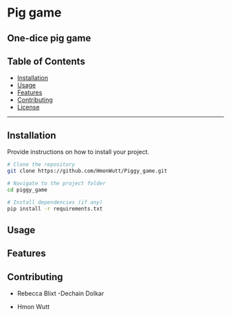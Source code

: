 # Pig game

## One-dice pig game

## Table of Contents

- [Installation](#installation)
- [Usage](#usage)
- [Features](#features)
- [Contributing](#contributing)
- [License](#license)

---

## Installation

Provide instructions on how to install your project.

```bash
# Clone the repository
git clone https://github.com/HmonWutt/Piggy_game.git

# Navigate to the project folder
cd piggy_game

# Install dependencies (if any)
pip install -r requirements.txt
```

## Usage

## Features

## Contributing

- Rebecca Blixt
  -Dechain Dolkar

- Hmon Wutt

